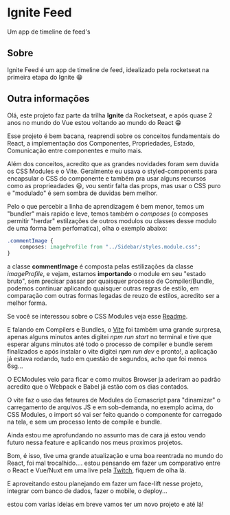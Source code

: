 # Ignite Feed
Um app de timeline de feed's

## Sobre
Ignite Feed é um app de timeline de feed, idealizado pela rocketseat na primeira etapa do Ignite 😁


## Outra informações
Olá, este projeto faz parte da trilha **Ignite** da Rocketseat, e após quase 2 anos no mundo do Vue estou voltando ao mundo do React 😁

Esse projeto é bem bacana, reaprendi sobre os conceitos fundamentais do React, a implementação dos Componentes, Propriedades, Estado, Comunicação entre componentes e muito mais.

Além dos conceitos, acredito que as grandes novidades foram sem duvida os CSS Modules e o Vite. Geralmente eu usava o styled-components para encapsular o CSS do componente e também pra usar alguns recursos como as proprieadades 😆, vou sentir falta das props, mas usar o CSS puro e "modulado" é sem sombra de duvidas bem melhor.

Pelo o que percebir a linha de aprendizagem é bem menor, temos um "bundler" mais rapido e leve, temos também o *composes* (o composes permitir "herdar" estilzações de outros modulos ou classes desse modulo de uma forma bem perfomatica), olha o exemplo abaixo:

```css
.commentImage {
    composes: imageProfile from "../Sidebar/styles.module.css";    
}
```

a classe **commentImage** é composta pelas estilizações da classe *imageProfile*, e vejam, estamos **importando** o module em seu "estado bruto", sem precisar passar por quaisquer processo de Compiler/Bundle, podemos continuar aplicando quaisquer outras regras de estilo, em comparação com outras formas legadas de reuzo de estilos, acredito ser a melhor forma.

Se você se interessou sobre o CSS Modules veja esse [Readme](https://github.com/css-modules/css-modules).

E falando em Compilers e Bundles, o [Vite](https://vitejs.dev/) foi também uma grande surpresa, apenas alguns minutos antes digitei *npm run start* no terminal e tive que esperar alguns minutos até todo o processo de compiler e bundle serem finalizados e após instalar o vite digitei *npm run dev* e pronto!, a aplicação já estava rodando, tudo em questão de segundos, acho que foi menos 6sg...

O ECModules veio para ficar e como muitos Browser ja aderiram ao padrão acredito que o Webpack e Babel já estão com os dias contados.

O vite faz o uso das fetaures de Modules do Ecmascript para "dinamizar" o carregamento de arquivos JS e em sob-demanda, no exemplo acima, do CSS Modules, o import só vai ser feito quando o componente for carregado na tela, e sem um processo lento de compile e bundle.

Ainda estou me aprofundando no assunto mas de cara já estou vendo futuro nessa feature e aplicando nos meus proximos projetos.

Bom, é isso, tive uma grande atualização e uma boa reentrada no mundo do React, foi mal trocalhido.... estou pensando em fazer um comparativo entre o React e Vue/Nuxt em uma live pela [Twitch](https://www.twitch.tv/onedev_), fiquem de olha lá.

E aproveitando estou planejando em fazer um face-lift nesse projeto, integrar com banco de dados, fazer o mobile, o deploy... 

estou com varias ideias em breve vamos ter um novo projeto e até lá! 
